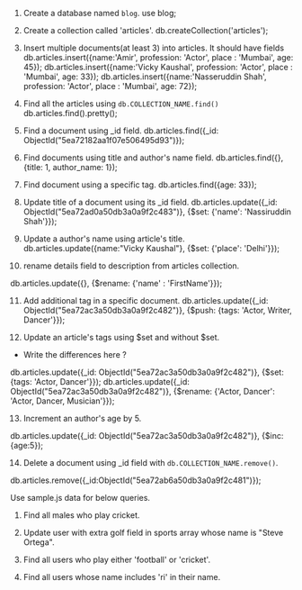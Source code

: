 1. Create a database named `blog`.
use blog;

2. Create a collection called 'articles'.
db.createCollection('articles');

3. Insert multiple documents(at least 3) into articles. It should have fields
db.articles.insert({name:'Amir', profession: 'Actor', place : 'Mumbai', age: 45});
db.articles.insert({name:'Vicky Kaushal', profession: 'Actor', place : 'Mumbai', age: 33});
db.articles.insert({name:'Nasseruddin Shah', profession: 'Actor', place : 'Mumbai', age: 72});

4. Find all the articles using `db.COLLECTION_NAME.find()`
db.articles.find().pretty();

5. Find a document using _id field.
db.articles.find({_id: ObjectId("5ea72182aa1f07e506495d93")});

6. Find documents using title and author's name field.
db.articles.find({}, {title: 1, author_name: 1});

7. Find document using a specific tag.
db.articles.find({age: 33});

8. Update title of a document using its _id field.
db.articles.update({_id: ObjectId("5ea72ad0a50db3a0a9f2c483")}, {$set: {'name': 'Nassiruddin Shah'}});

9. Update a author's name using article's title.
db.articles.update({name:"Vicky Kaushal"}, {$set: {'place': 'Delhi'}});

10. rename details field to description from articles collection. 

db.articles.update({}, {$rename: {'name' : 'FirstName'}});

11. Add additional tag in a specific document.
db.articles.update({_id: ObjectId("5ea72ac3a50db3a0a9f2c482")}, {$push: {tags: 'Actor, Writer, Dancer'}});

12. Update an article's tags using $set and without $set.
  - Write the differences here ?
  
db.articles.update({_id: ObjectId("5ea72ac3a50db3a0a9f2c482")}, {$set: {tags: 'Actor, Dancer'}});
db.articles.update({_id: ObjectId("5ea72ac3a50db3a0a9f2c482")}, {$rename: {'Actor, Dancer': 'Actor, Dancer, Musician'}});

13. Increment an author's age by 5. 

db.articles.update({_id: ObjectId("5ea72ac3a50db3a0a9f2c482")}, {$inc:{age:5});


14. Delete a document using _id field with `db.COLLECTION_NAME.remove()`.

db.articles.remove({_id:ObjectId("5ea72ab6a50db3a0a9f2c481")});

Use sample.js data for below queries.

1. Find all males who play cricket.

2. Update user with extra golf field in sports array whose name is "Steve Ortega".

3. Find all users who play either 'football' or 'cricket'.

4. Find all users whose name includes 'ri' in their name.
